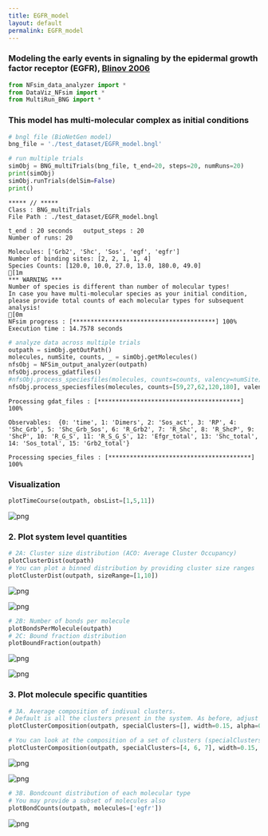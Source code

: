 ```yaml
---
title: EGFR_model
layout: default
permalink: EGFR_model
---
```

### Modeling the early events in signaling by the epidermal growth factor receptor (EGFR), [Blinov 2006](https://www.sciencedirect.com/science/article/abs/pii/S0303264705001231/)



```python
from NFsim_data_analyzer import *
from DataViz_NFsim import * 
from MultiRun_BNG import * 
```

### This model has multi-molecular complex as initial conditions


```python
# bngl file (BioNetGen model) 
bng_file = './test_dataset/EGFR_model.bngl'

# run multiple trials
simObj = BNG_multiTrials(bng_file, t_end=20, steps=20, numRuns=20)
print(simObj)
simObj.runTrials(delSim=False)
print()
```

    
    ***** // ***** 
    Class : BNG_multiTrials
    File Path : ./test_dataset/EGFR_model.bngl
    
    t_end : 20 seconds 	 output_steps : 20
    Number of runs: 20
    
    Molecules: ['Grb2', 'Shc', 'Sos', 'egf', 'egfr']
    Number of binding sites: [2, 2, 1, 1, 4]
    Species Counts: [120.0, 10.0, 27.0, 13.0, 180.0, 49.0]
    [1m
    *** WARNING ***
    Number of species is different than number of molecular types!
    In case you have multi-molecular species as your initial condition, please provide total counts of each molecular types for subsequent analysis!
    [0m
    NFsim progress : [****************************************] 100%
    Execution time : 14.7578 seconds
    



```python
# analyze data across multiple trials
outpath = simObj.getOutPath()
molecules, numSite, counts, _ = simObj.getMolecules()
nfsObj = NFSim_output_analyzer(outpath)
nfsObj.process_gdatfiles()
#nfsObj.process_speciesfiles(molecules, counts=counts, valency=numSite) # will give an error
nfsObj.process_speciesfiles(molecules, counts=[59,27,62,120,180], valency=numSite)
```

    Processing gdat_files : [****************************************] 100%
    
    Observables:  {0: 'time', 1: 'Dimers', 2: 'Sos_act', 3: 'RP', 4: 'Shc_Grb', 5: 'Shc_Grb_Sos', 6: 'R_Grb2', 7: 'R_Shc', 8: 'R_ShcP', 9: 'ShcP', 10: 'R_G_S', 11: 'R_S_G_S', 12: 'Efgr_total', 13: 'Shc_total', 14: 'Sos_total', 15: 'Grb2_total'}
    
    Processing species_files : [****************************************] 100%


### Visualization


```python
plotTimeCourse(outpath, obsList=[1,5,11])
```


    
![png](output_6_0.png)
    


### 2. Plot system level quantities


```python
# 2A: Cluster size distribution (ACO: Average Cluster Occupancy)
plotClusterDist(outpath)
# You can plot a binned distribution by providing cluster size ranges
plotClusterDist(outpath, sizeRange=[1,10])
```


    
![png](output_8_0.png)
    



    
![png](output_8_1.png)
    



```python
# 2B: Number of bonds per molecule
plotBondsPerMolecule(outpath)
# 2C: Bound fraction distribution
plotBoundFraction(outpath)
```


    
![png](output_9_0.png)
    



    
![png](output_9_1.png)
    


### 3. Plot molecule specific quantities


```python
# 3A. Average composition of indivual clusters. 
# Default is all the clusters present in the system. As before, adjust width and transparency (alpha) for visual clarity.
plotClusterComposition(outpath, specialClusters=[], width=0.15, alpha=0.5)

# You can look at the composition of a set of clusters (specialClusters) also
plotClusterComposition(outpath, specialClusters=[4, 6, 7], width=0.15, alpha=0.5)
```


    
![png](output_11_0.png)
    



    
![png](output_11_1.png)
    



```python
# 3B. Bondcount distribution of each molecular type 
# You may provide a subset of molecules also
plotBondCounts(outpath, molecules=['egfr'])
```


    
![png](output_12_0.png)
    

